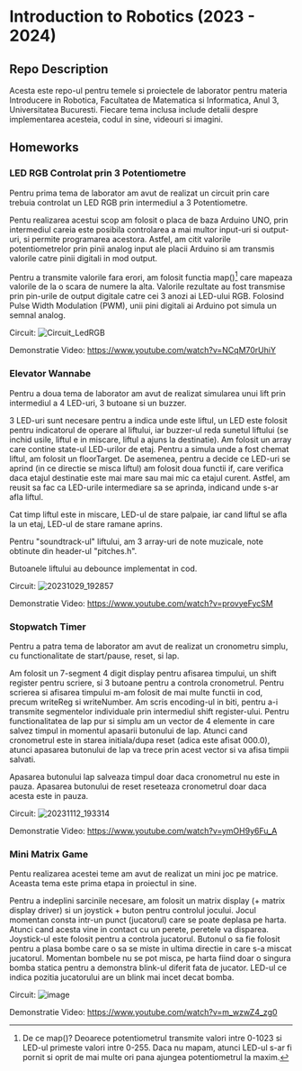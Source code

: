 # Introduction to Robotics (2023 - 2024)

## Repo Description

Acesta este repo-ul pentru temele si proiectele de laborator pentru materia Introducere in Robotica, Facultatea de Matematica si Informatica, Anul 3, Universitatea Bucuresti. Fiecare tema inclusa include detalii despre implementarea acesteia, codul in sine, videouri si imagini. 
  
## Homeworks
### LED RGB Controlat prin 3 Potentiometre 
Pentru prima tema de laborator am avut de realizat un circuit prin care trebuia controlat un LED RGB prin intermediul a 3 Potentiometre. 

Pentu realizarea acestui scop am folosit o placa de baza Arduino UNO, prin intermediul careia este posibila controlarea a mai multor input-uri si output-uri,  si permite programarea acestora.
Astfel, am citit valorile potentiometrelor prin pinii analog input ale placii Arduino si am transmis valorile catre pinii digitali in mod output.

Pentru a transmite valorile fara erori, am folosit functia map()[^1] care mapeaza valorile de la o scara de numere la alta. Valorile rezultate au fost transmise prin pin-urile de output digitale catre cei 3 anozi ai LED-ului RGB. Folosind Pulse Width Modulation (PWM), unii pini digitali ai Arduino pot simula un semnal analog.

[^1]: De ce map()? Deoarece potentiometrul transmite valori intre 0-1023 si LED-ul primeste valori intre 0-255. Daca nu mapam, atunci LED-ul s-ar fi pornit si oprit de mai multe ori pana ajungea potentiometrul la maxim.

Circuit:
![Circuit_LedRGB](https://github.com/NeonSkye/IntroductionToRobotics/assets/92863316/86430edf-ceab-4fd0-810c-a7102a784734)

Demonstratie Video: 
https://www.youtube.com/watch?v=NCqM70rUhiY

### Elevator Wannabe
Pentru a doua tema de laborator am avut de realizat simularea unui lift prin intermediul a 4 LED-uri,  3 butoane si un buzzer.

3 LED-uri sunt necesare pentru a indica unde este liftul,  un LED este folosit pentru indicatorul de operare al liftului, iar buzzer-ul reda sunetul liftului (se inchid usile, liftul e in miscare, liftul a ajuns la destinatie). Am folosit un array care contine state-ul LED-urilor de etaj. Pentru a simula unde a fost chemat liftul, am folosit un floorTarget. De asemenea, pentru a decide ce LED-uri se aprind (in ce directie se misca liftul) am folosit doua functii if, care verifica daca etajul destinatie este mai mare sau mai mic ca etajul curent. Astfel, am reusit sa fac ca LED-urile intermediare sa se aprinda, indicand unde s-ar afla liftul.

Cat timp liftul este in miscare, LED-ul de stare palpaie, iar cand liftul se afla la un etaj, LED-ul de stare ramane aprins.

Pentru "soundtrack-ul" liftului, am 3 array-uri de note muzicale, note obtinute din header-ul "pitches.h". 

Butoanele liftului au debounce implementat in cod. 

Circuit:
![20231029_192857](https://github.com/NeonSkye/IntroductionToRobotics/assets/92863316/0b8211b7-6b87-48d6-b64d-bad13e051c8d)

Demonstratie Video:
https://www.youtube.com/watch?v=provyeFycSM

### Stopwatch Timer
Pentru a patra tema de laborator am avut de realizat un cronometru simplu, cu functionalitate de start/pause, reset, si lap. 

Am folosit un 7-segment 4 digit display pentru afisarea timpului, un shift register pentru scriere, si 3 butoane pentru a controla cronometrul. Pentru scrierea si afisarea timpului m-am folosit de mai multe functii in cod, precum writeReg si writeNumber. Am scris
encoding-ul in biti, pentru a-i transmite segmentelor individuale prin intermediul shift register-ului. Pentru functionalitatea de lap pur si simplu am un vector de 4 elemente in care salvez timpul in momentul apasarii butonului de lap. Atunci cand cronometrul este in starea initiala/dupa reset (adica este afisat 000.0), atunci apasarea butonului de lap va trece prin acest vector si va afisa timpii salvati. 

Apasarea butonului lap salveaza timpul doar daca cronometrul nu este in pauza. Apasarea butonului de reset reseteaza cronometrul doar daca acesta este in pauza.

Circuit: 
![20231112_193314](https://github.com/NeonSkye/IntroductionToRobotics/assets/92863316/0755aba4-46c2-487f-ba5a-f294536fd7d0)

Demonstratie Video:
https://www.youtube.com/watch?v=ymOH9y6Fu_A

### Mini Matrix Game
Pentu realizarea acestei teme am avut de realizat un mini joc pe matrice. Aceasta tema este prima etapa in proiectul in sine.

Pentru a indeplini sarcinile necesare, am folosit un matrix display (+ matrix display driver) si un joystick + buton pentru controlul jocului. Jocul momentan consta intr-un punct (jucatorul) care se poate deplasa pe harta. Atunci cand acesta vine in contact cu un perete, peretele va disparea. Joystick-ul este folosit pentru a controla jucatorul. Butonul o sa fie folosit pentru a plasa bombe care o sa se miste in ultima directie in care s-a miscat jucatorul. Momentan bombele nu se pot misca, pe harta fiind doar o singura bomba statica pentru a demonstra blink-ul diferit fata de jucator. LED-ul ce indica pozitia jucatorului are un blink mai incet decat bomba.

Circuit:
![image](https://github.com/NeonSkye/IntroductionToRobotics/assets/92863316/3fedffa4-0a76-4757-b9b6-ea0860e95fa8)

Demonstratie Video:
https://www.youtube.com/watch?v=m_wzwZ4_zg0
